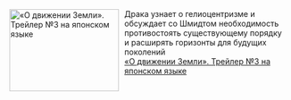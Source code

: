 <!--2025-01-12 23:00:15-->
<div class="yb">
  <div class="rss smaller1 kino_kino"><a href="https://www.kino-teatr.ru/video/45366/" title="«О движении Земли». Трейлер №3 на японском языке"><img src="https://www.kino-teatr.ru/video/6/6/45366/poster.jpg" width="196" height="147" align="left" hspace="5" style="margin: 0px 10px 0px 5px" alt="«О движении Земли». Трейлер №3 на японском языке"/></a>Драка узнает о гелиоцентризме и обсуждает со Шмидтом необходимость противостоять существующему порядку и расширять горизонты для будущих поколений <br><a class="light" href="https://www.kino-teatr.ru/video/45366/">«О движении Земли». Трейлер №3 на японском языке</a></div>
</div>

